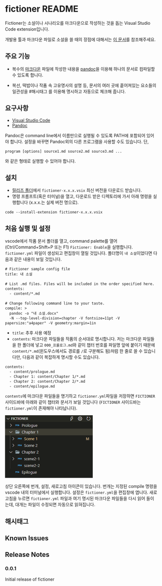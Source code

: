 # fictioner README

Fictioner는 소설이나 시나리오를 마크다운으로 작성하는 것을 돕는 Visual Studio Code extension입니다. 

개발용 툴과 마크다운 파일로 소설을 쓸 때의 장점에 대해서는 [이 문서](https://github.com/yunhojeon/korean-novel#%ED%95%84%EC%9A%94%EC%84%B1)를 참조해주세요.

## 주요 기능

- 복수의 [마크다운](https://ko.wikipedia.org/wiki/%EB%A7%88%ED%81%AC%EB%8B%A4%EC%9A%B4) 파일에 작성한 내용을 [pandoc](https://pandoc.org/)을 이용해 하나의 문서로 컴파일할 수 있도록 합니다.

- 복선, 떡밥이나 작품 속 고유명사의 설명 등, 문서의 여러 곳에 흩어져있는 요소들의 일관성을 #해시태그 를 이용해 명시하고 자동으로 체크해 줍니다.

## 요구사항

- [Visual Studio Code](https://code.visualstudio.com/)
- [Pandoc](https://pandoc.org/)

Pandoc은 command line에서 이름만으로 실행될 수 있도록 PATH에 포함되어 있어야 합니다. 설정을 바꾸면 Pandoc외의 다른 프로그램을 사용할 수도 있습니다. 단,
```
program [options] source1.md source2.md source3.md ...
```
와 같은 형태로 실행할 수 있어야 합니다.

## 설치

- [릴리즈 폴더](release/)에서 `fictioner-x.x.x.vsix` 최신 버전을 다운로드 받습니다.
- 명령 프롬프트(혹은 터미널)을 열고, 다운로드 받은 디렉토리에 가서 아래 명령을 실행합니다 (x.x.x.는 실제 버전 명으로).
```
code --install-extension fictioner-x.x.x.vsix
```


## 처음 실행 및 설정

vscode에서 작품 문서 폴더를 열고, command palette를 열어 (Ctrl/Command+Shift+P 또는 F1) `Fictioner: Enable`을 실행합니다. `fictioner.yml` 파일이 생성되고 편집창이 열릴 것입니다. 폴더명이 `내 소설`이었다면 다음과 같은 내용이 보일 것입니다.
```
# Fictioner sample config file
title: 내 소설 

# List .md files. Files will be included in the order specified here.
contents:
  - content/*.md

# Change following command line to your taste.
compile: >
  pandoc -o "내 소설.docx"
  -N --top-level-division=chapter -V fontsize=11pt -V papersize:"a4paper" -V geometry:margin=1in
```

- `title`: 추후 사용 예정
- `contents`: 마크다운 파일들을 작품의 순서대로 명시합니다. 저는 마크다운 파일들을 한 폴더에 넣고 `000_프롤로그.md`와 같이 챕터 번호를 파일명 앞에 붙이기 때문에 `content/*.md`(윈도우스에서도 경로를 `/`로 구분해도 됨)처럼 한 줄로 쓸 수 있습니다만, 다음과 같이 복잡하게 명시할 수도 있습니다. 
```
contents:
  - content/prologue.md
  - Chapter 1: content/Chapter 1/*.md
  - Chapter 2: content/Chapter 2/*.md
  - content/epilogue.md
```
`contents`에 마크다운 파일들을 명기하고 `fictioner.yml`파일을 저장하면 `FICTIONER` 사이드바에 아래와 같이 챕터와 문서가 보일 것입니다 (`FICTIONER` 사이드바는 `fictioner.yml`이 존재해야 나타납니다).

![FICTIONER sidebar](docs/imgs/sidebar.png)

상단 오른쪽에 번개, 설정, 새로고침 아이콘이 있습니다. 번개는 지정된 compile 명령을 vscode 내의 터미널에서 실행합니다. 설정은 `fictioner.yml`을 편집창에 엽니다. 새로고침을 누르면 `fictioner.yml` 파일과 여기 명시된 마크다운 파일들을 다시 읽어 들이는데, 대개는 파일이 수정되면 자동으로 읽혀집니다.

## 해시태그 


## Known Issues


## Release Notes

### 0.0.1

Initial release of fictioner
